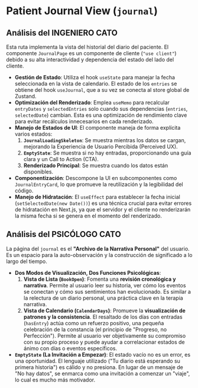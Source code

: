 # Patient Journal View (`journal`)

## Análisis del INGENIERO CATO

Esta ruta implementa la vista del historial del diario del paciente. El componente `JournalPage` es un componente de cliente (`"use client"`) debido a su alta interactividad y dependencia del estado del lado del cliente.

-   **Gestión de Estado**: Utiliza el hook `useState` para manejar la fecha seleccionada en la vista de calendario. El estado de los `entries` se obtiene del hook `useJournal`, que a su vez se conecta al store global de Zustand.
-   **Optimización del Renderizado**: Emplea `useMemo` para recalcular `entryDates` y `selectedEntries` solo cuando sus dependencias (`entries`, `selectedDate`) cambian. Esta es una optimización de rendimiento clave para evitar recálculos innecesarios en cada renderizado.
-   **Manejo de Estados de UI**: El componente maneja de forma explícita varios estados:
    1.  **`JournalLoadingSkeleton`**: Se muestra mientras los datos se cargan, mejorando la Experiencia de Usuario Percibida (Perceived UX).
    2.  **`EmptyState`**: Se muestra si no hay entradas, proporcionando una guía clara y un Call to Action (CTA).
    3.  **Renderizado Principal**: Se muestra cuando los datos están disponibles.
-   **Componentización**: Descompone la UI en subcomponentes como `JournalEntryCard`, lo que promueve la reutilización y la legibilidad del código.
-   **Manejo de Hidratación**: El `useEffect` para establecer la fecha inicial (`setSelectedDate(new Date())`) es una técnica crucial para evitar errores de hidratación en Next.js, ya que el servidor y el cliente no renderizarán la misma fecha si se genera en el momento del renderizado.

## Análisis del PSICÓLOGO CATO

La página del `journal` es el **"Archivo de la Narrativa Personal"** del usuario. Es un espacio para la auto-observación y la construcción de significado a lo largo del tiempo.

-   **Dos Modos de Visualización, Dos Funciones Psicológicas**:
    1.  **Vista de Lista (`BookOpen`)**: Fomenta una **revisión cronológica y narrativa**. Permite al usuario leer su historia, ver cómo los eventos se conectan y cómo sus sentimientos han evolucionado. Es similar a la relectura de un diario personal, una práctica clave en la terapia narrativa.
    2.  **Vista de Calendario (`CalendarDays`)**: Promueve la **visualización de patrones y la consistencia**. El resaltado de los días con entradas (`hasEntry`) actúa como un refuerzo positivo, una pequeña celebración de la constancia (el principio de "Progreso, no Perfección"). Permite al usuario ver objetivamente su compromiso con su propio proceso y puede ayudar a correlacionar estados de ánimo con días o eventos específicos.
-   **`EmptyState` (La Invitación a Empezar)**: El estado vacío no es un error, es una oportunidad. El lenguaje utilizado ("Tu diario está esperando su primera historia") es cálido y no presiona. En lugar de un mensaje de "No hay datos", se enmarca como una invitación a comenzar un "viaje", lo cual es mucho más motivador.
